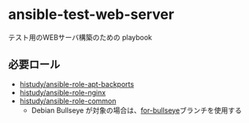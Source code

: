 # ansible-test-web-server
テスト用のWEBサーバ構築のための playbook

## 必要ロール
* [histudy/ansible-role-apt-backports](https://github.com/histudy/ansible-role-apt-backports)
* [histudy/ansible-role-nginx](https://github.com/histudy/ansible-role-nginx)  
* [histudy/ansible-role-common](https://github.com/histudy/ansible-role-common)
  * Debian Bullseye が対象の場合は、[for-bullseye](https://github.com/histudy/ansible-role-common/tree/for-bullseye)ブランチを使用する
